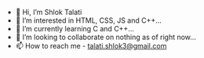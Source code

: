 - 👋 Hi, I’m Shlok Talati
- 👀 I’m interested in HTML, CSS, JS and C++...
- 🌱 I’m currently learning C and C++...
- 💞️ I’m looking to collaborate on nothing as of right now...
- 📫 How to reach me - talati.shlok3@gmail.com

<!---
We1rDo-Git/We1rDo-Git is a ✨ special ✨ repository because its `README.md` (this file) appears on your GitHub profile.
You can click the Preview link to take a look at your changes.
--->
